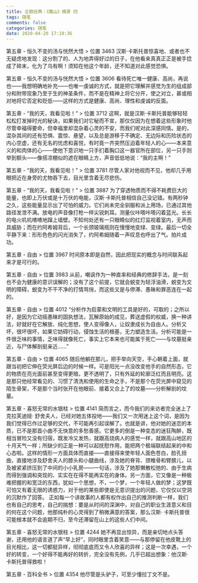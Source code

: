 ```yaml
---
title: 企鹅经典：《魔山》摘录 四
tags: 随笔
comments: false
categories: 随笔
date: 2020-04-20 17:10:36
---
```

第五章 - 恒久不变的汤与恍然大悟 > 位置 3463
汉斯·卡斯托普惊喜地、或者也不无疑虑地发现：这分割了的、人为地弄得好过的日子，在他看来真真正正是被手捻成了碎末，化为了乌有啊！须知在他这个年龄，还不知道对此感觉恐惧。
<!--more-->
第五章  - 恒久不变的汤与恍然大悟 > 位置 3606
看待死亡唯一健康、高尚，再说也——我想明确地补充——也唯一虔诚的方式，就是把它理解并感觉为生的组成部分和附带现象乃至于生的神圣条件，而不是在精神上将它分开，使之对立，甚或相对地将它否定和贬低——这样的方式是健康、高尚、理性和虔诚的反面。

第五章  - “我的天，我看见啦！” > 位置 3712
这啊，就是汉斯·卡斯托普能够轻轻松松打发掉时光的秘诀，如果我们对它秘而不宣，那仅仅因为在想着这些形象时他尽管幸福得要命，但幸福里却混杂着心灵的不安，而我们呢对此深感同情。是的，混杂其间的还有恐惧、震惊、悬望，以及总是游移于不确定、无边际和历险状态的内心空虚，还有无名的忧虑和喜悦，有时竟一齐突然压迫着年轻人的心——本来意义的和肉体的心——使他下意识地一只手扪着胸口这一器官所在部位，另一只手则举到额头——像搭凉棚似的遮在眼睛上方，声音低低地说：“我的主啊！”

第五章 - “我的天，我看见啦！” > 位置 3781
尽管人家对他视而不见，他却几乎用眼把近在身旁的尤物吞下去，目光里含着无尽悲伤。

第五章 - “我的天，我看见啦！” > 位置 3887
为了穿透物质而不得不耗费巨大的能量，也即上万伏或是十万伏的电能，汉斯·卡斯托普相信自己没记错。有两秒钟之久，这些能量显示出了可怕的威力。它们尚未完全驯服和派上用场，已通过其他路径发泄不满。放电的声音像打枪一样尖锐刺耳。测量仪咔嗒咔嗒闪着蓝光。长长的电火叽叽喳喳地蹿上墙壁。不知何处还有一只眼睛似的红灯监视着室内，无声而具威胁；而在约阿希姆背后，一个长颈玻璃瓶则在慢慢地变绿、变绿。最后一切全平静下来：形形色色的闪光消失了，约阿希姆随着一声叹息也呼出了气。拍片成功。

第五章  - 自由 > 位置 3967
时间原本即是自然，因此把现实的概念与时间联系起来才是可行的。

第五章 - 自由 > 位置 3983
从前，嘲讽作为一种直率和经典的修辞手法，是一刻也不会为健康的意识误解的；没有了这个前提，它就会蜕变为轻浮油滑，蜕变为文明的障碍，蜕变为不干不净的打情骂俏，而这些又是与停滞、愚昧和罪恶连在一起的。

第五章 - 自由 > 位置 4012
“分析作为启蒙和文明的工具是好的，可取的；之所以好，是因为它动摇愚昧的固执想法，瓦解原始的成见，葬送虚假的权威，换一种讲法，好就好在它解放、纯化思想，使人变得像人，让奴隶成长为自由人。分析又坏，很坏很坏，如果它妨碍行动，侵蚀生活的根基，无力塑造生活。分析可能是一件很乏味的事情，乏味得就像死亡，事实上它本来也可能属于死亡——与坟墓挺亲近，与尸体解剖挺亲近……”

第五章  - 自由 > 位置 4065
随后他躺在那儿，把手举向天空，手心朝着上面，就跟当初把它伸在荧光屏后边的时候一样。可是阳光一点没改变他手的自然形态，它的物质在亮光面前甚至变得更暗，更不透明了，只有外延的轮廓泛红而且明亮。这是那只他经常看见的、习惯了清洗和使用的生命之手，不是那个在荧光屏中窥见的陌生骨架，不是那个当时张开在他眼前、接着又合上了的坟墓——分析解剖的坟墓。

第五章 - 喜怒无常的水银柱 > 位置 4141
简而言之，而今我们的来访者完全迷上了克拉芙迪娅· 舒舍夫人，已经对她五体投地——我们又一次用迷上这个词，是因为我们觉得已作过足够的交代，不可能再引起误解了。也就是讲，他对她的迷恋的本质，已不是那首小曲不无快意的多愁善感。它更多的倒是一种变态的迷狂陶醉，既相当冒险又没有归宿，既发冷又发热，就跟高烧病人的感觉一样，就跟高山地区的十月天气一样；所缺少的正是一种可以起抚慰作用，能把两个极端联结起来的中和心态啦。这样的情形一方面具体而直接——直接得来使年轻人面色苍白，脸孔扭曲，直接地涉及舒舍夫人的膝头和小腿曲线，涉及她的脊背、颈椎骨和臂膀儿，以及被紧紧挤压到了中间的小小乳房——一句话，涉及了她那懒散松弛的、由于生病而得到强调和突现的、实实在在得不能再实在的身体。另一方面，它又像是一种极难把握的和宽泛的东西，犹如一个思想，不，一个梦，一个年轻人做的梦；这梦既可怕又有着无限的诱惑力，对于他的某些即使是无意识提出的问题，它仅仅以空洞的沉默作了回答。
正如每一个讲故事的人都有权作出自己的推测判断一样，我们也有自己的思考，自己的揣想：要是从时间的深渊中，对自己的职业生涯意义和目的何在这个问题，他那纯朴的心灵得到了稍微满意的答案，那么汉斯· 卡斯托普很可能根本就不会逾期不归，至今还滞留在山上的这些人们中间。

第五章 - 喜怒无常的水银柱 > 位置 4244
她不再显出惊异，而是亲切地点头答谢，还用他的语言道了声“早上好”，同时眼里含着笑意——与那停留在他皮靴上的目光相比，这一切都挺异样，彻彻底底而又令人欣喜的异样；这是一次幸遇，一个好的转变，一个好得不能再好的转折，完全没有先例，几乎已超出想象：他汉斯·卡斯托普得救啦！

第五章  - 百科全书 > 位置 4354
他尽管是头驴子，可至少懂拉丁文不是。
